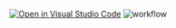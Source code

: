 [![Open in Visual Studio Code](https://classroom.github.com/assets/open-in-vscode-f059dc9a6f8d3a56e377f745f24479a46679e63a5d9fe6f495e02850cd0d8118.svg)](https://classroom.github.com/online_ide?assignment_repo_id=6374115&assignment_repo_type=AssignmentRepo)
![workflow](https://github.com/TestowanieAutomatyczneUG/laboratorium-6-zdwo/actions/workflows/main.yml/badge.svg)
